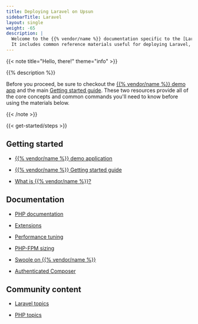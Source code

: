 ```yaml
---
title: Deploying Laravel on Upsun
sidebarTitle: Laravel
layout: single
weight: -65
description: |
  Welcome to the {{% vendor/name %}} documentation specific to the [Laravel](https://www.laravel.com/) framework on {{% vendor/name %}}.
  It includes common reference materials useful for deploying Laravel, but also external community and blog resources that cover more advanced topics relevant for the framework.
---
```


{{< note title="Hello, there!" theme="info" >}}

{{% description %}}

Before you proceed, be sure to checkout the [{{% vendor/name %}} demo app](https://console.upsun.com/projects/create-project) and the main [Getting started guide](/get-started/here/_index.md). These two resources provide all of the core concepts and common commands you'll need to know before using the materials below.

{{< /note >}}

{{< get-started/steps >}}

## Getting started


- [{{% vendor/name %}} demo application](https://console.upsun.com/projects/create-project)

- [{{% vendor/name %}} Getting started guide](/get-started/here/_index.md)

- [What is {{% vendor/name %}}?](/learn/overview)


## Documentation


- [PHP documentation](/languages/php/)

- [Extensions](/languages/php/extensions)

- [Performance tuning](/languages/php/tuning)

- [PHP-FPM sizing](/languages/php/fpm)

- [Swoole on {{% vendor/name %}}](/languages/php/swoole)

- [Authenticated Composer](/languages/php/composer-auth)


## Community content


- [Laravel topics](https://support.platform.sh/hc/en-us/search?utf8=%E2%9C%93&query=laravel)

- [PHP topics](https://support.platform.sh/hc/en-us/search?utf8=%E2%9C%93&query=php)


<!-- ## Blogs -->


<!-- ## Video -->
